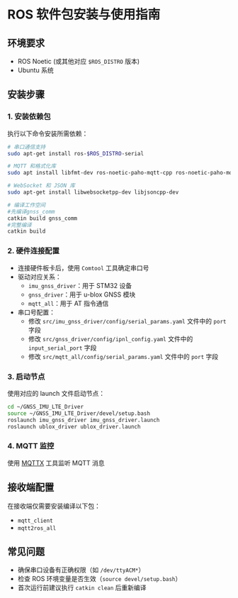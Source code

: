 # ROS 软件包安装与使用指南

## 环境要求
- ROS Noetic (或其他对应 `$ROS_DISTRO` 版本)
- Ubuntu 系统

## 安装步骤

### 1. 安装依赖包
执行以下命令安装所需依赖：

```bash
# 串口通信支持
sudo apt-get install ros-$ROS_DISTRO-serial

# MQTT 和格式化库
sudo apt install libfmt-dev ros-noetic-paho-mqtt-cpp ros-noetic-paho-mqtt-c

# WebSocket 和 JSON 库
sudo apt-get install libwebsocketpp-dev libjsoncpp-dev

# 编译工作空间
#先编译gnss_comm
catkin build gnss_comm
#完整编译
catkin build
```

### 2. 硬件连接配置
- 连接硬件板卡后，使用 `Comtool` 工具确定串口号
- 驱动对应关系：
  - `imu_gnss_driver`：用于 STM32 设备
  - `gnss_driver`：用于 u-blox GNSS 模块
  - `mqtt_all`：用于 AT 指令通信
- 串口号配置：
  - 修改 `src/imu_gnss_driver/config/serial_params.yaml` 文件中的 `port` 字段
  - 修改 `src/gnss_driver/config/ipnl_config.yaml` 文件中的 `input_serial_port` 字段
  - 修改 `src/mqtt_all/config/serial_params.yaml` 文件中的 `port` 字段

### 3. 启动节点
使用对应的 launch 文件启动节点：
```bash
cd ~/GNSS_IMU_LTE_Driver
source ~/GNSS_IMU_LTE_Driver/devel/setup.bash
roslaunch imu_gnss_driver imu_gnss_driver.launch
roslaunch ublox_driver ublox_driver.launch
```

### 4. MQTT 监控
使用 [MQTTX](https://mqttx.app/) 工具监听 MQTT 消息

## 接收端配置
在接收端仅需要安装编译以下包：
- `mqtt_client`
- `mqtt2ros_all`

## 常见问题
- 确保串口设备有正确权限（如 `/dev/ttyACM*`）
- 检查 ROS 环境变量是否生效（`source devel/setup.bash`）
- 首次运行前建议执行 `catkin clean` 后重新编译